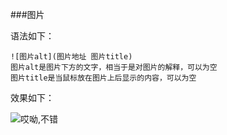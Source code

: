 ###图片

语法如下：

```
![图片alt](图片地址 图片title)
图片alt是图片下方的文字，相当于是对图片的解释，可以为空
图片title是当鼠标放在图片上后显示的内容，可以为空
```

效果如下：

![哎呦,不错](https://encrypted-tbn0.gstatic.com/images?q=tbn%3AANd9GcRjYsyx07657Pli466XF9rSwQdwVAqCtFnmTMuznjZ5AXczrhCY&usqp=CAU)
